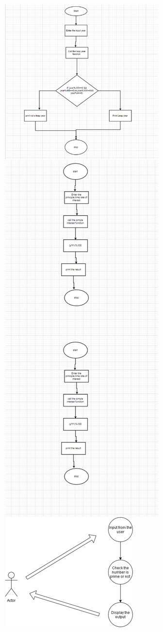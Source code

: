 ![](https://github.com/99003539/Calculator/blob/main/Architecture/Behavioural_diagram/leap%20year.PNG)
![](https://github.com/99003539/Calculator/blob/main/Architecture/Behavioural_diagram/interest.PNG)
![](https://github.com/99003539/Calculator/blob/main/Architecture/Behavioural_diagram/interest.PNG)
![](https://github.com/99003539/Calculator/blob/main/Architecture/Behavioural_diagram/primeb.png)

